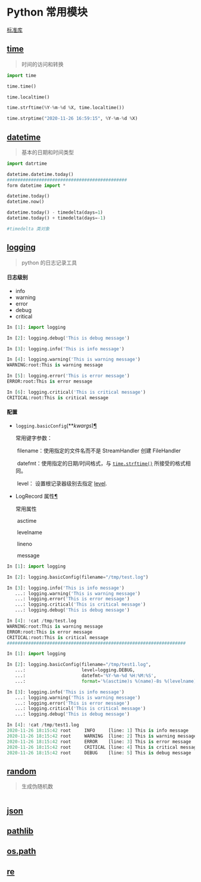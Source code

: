# Python 常用模块

[标准库](https://docs.python.org/zh-cn/3.7/library/index.html)

## [time](https://docs.python.org/zh-cn/3.7/library/time.html)

>时间的访问和转换

~~~python
import time

time.time()

time.localtime()

time.strftime(%Y-%m-%d %X, time.localtime())

time.strptime("2020-11-26 16:59:15", %Y-%m-%d %X)

~~~

## [datetime](https://docs.python.org/zh-cn/3.7/library/datetime.html)

> 基本的日期和时间类型

~~~python
import datrtime

datetime.datetime.today()
#############################################
form datetime import *

datetime.today()
datetime.now()

datetime.today() - timedelta(days=1)
datetime.today() + timedelta(days=-1)

#timedelta 类对象

~~~



## [logging](https://docs.python.org/zh-cn/3.7/library/logging.html)

> python 的日志记录工具

#### 日志级别

- info
- warning
- error
- debug
- critical

~~~python
In [1]: import logging                                                                                                                                                           

In [2]: logging.debug('This is debug message')                                                                                                                                   

In [3]: logging.info('This is info message')                                                                                                                                     

In [4]: logging.warning('This is warning message')                                                                                                                               
WARNING:root:This is warning message

In [5]: logging.error('This is error message')                                                                                                                                   
ERROR:root:This is error message

In [6]: logging.critical('This is critical message')                                                                                                                             
CRITICAL:root:This is critical message

~~~

#### 配置

- `logging.basicConfig`(***kwargs*)[¶](https://docs.python.org/zh-cn/3.7/library/logging.html#logging.basicConfig)

    常用键字参数：

    ​	filename：使用指定的文件名而不是 StreamHandler 创建 FileHandler

    ​	datefmt：使用指定的日期/时间格式，与 [`time.strftime()`](https://docs.python.org/zh-cn/3.7/library/time.html#time.strftime) 所接受的格式相同。

    ​	level： 设置根记录器级别去指定 [level](https://docs.python.org/zh-cn/3.7/library/logging.html#levels).

- LogRecord 属性[¶](https://docs.python.org/zh-cn/3.7/library/logging.html#logrecord-attributes)

    常用属性

    ​	asctime

    ​	levelname

    ​	lineno

    ​	message

~~~python
In [1]: import logging                                                                                                                                                           

In [2]: logging.basicConfig(filename="/tmp/test.log")                                                                                                                            

In [3]: logging.info('This is info message') 
   ...: logging.warning('This is warning message') 
   ...: logging.error('This is error message') 
   ...: logging.critical('This is critical message') 
   ...: logging.debug('This is debug message')                                                                                                                                   

In [4]: !cat /tmp/test.log                                                                                                                                                       
WARNING:root:This is warning message
ERROR:root:This is error message
CRITICAL:root:This is critical message
###################################################################

In [1]: import logging                                                                                                                                                           

In [2]: logging.basicConfig(filename="/tmp/test1.log", 
   ...:                     level=logging.DEBUG, 
   ...:                     datefmt='%Y-%m-%d %H:%M:%S', 
   ...:                     format='%(asctime)s %(name)-8s %(levelname)-8s [line: %(lineno)d] %(message)s')                                                                      

In [3]: logging.info('This is info message') 
   ...: logging.warning('This is warning message') 
   ...: logging.error('This is error message') 
   ...: logging.critical('This is critical message') 
   ...: logging.debug('This is debug message')                                                                                                                                   

In [4]: !cat /tmp/test1.log                                                                                                                                                      
2020-11-26 18:15:42 root     INFO     [line: 1] This is info message
2020-11-26 18:15:42 root     WARNING  [line: 2] This is warning message
2020-11-26 18:15:42 root     ERROR    [line: 3] This is error message
2020-11-26 18:15:42 root     CRITICAL [line: 4] This is critical message
2020-11-26 18:15:42 root     DEBUG    [line: 5] This is debug message


~~~



## [random](https://docs.python.org/zh-cn/3.7/library/random.html)

> 生成伪随机数

~~~

~~~



## [json](https://docs.python.org/zh-cn/3.7/library/json.html)

>

## [pathlib](https://docs.python.org/zh-cn/3.7/library/pathlib.html)

>

## [os.path](https://docs.python.org/zh-cn/3.7/library/os.path.html)

>

## [re](https://docs.python.org/zh-cn/3.7/library/re.html)

>

